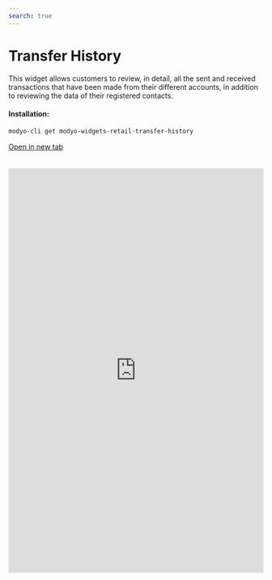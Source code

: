 ```yaml
---
search: true
---
```


# Transfer History

This widget allows customers to review, in detail, all the sent and received transactions that have been made from their different accounts, in addition to reviewing the data of their registered contacts.

#### Installation:

```bash
modyo-cli get modyo-widgets-retail-transfer-history
```

[Open in new tab](https://widgets.modyo.com/retail/transfer-history)

<iframe id="widgetFrame" src="https://widgets.modyo.com/retail/transfer-history" width="100%" frameBorder="0" style="min-height:800px;overflow:auto;margin-top:20px;"/>

| Feature                    | Description                                                                                                                                                                                       |
|----------------------------------|---------------------------------------------------------------------------------------------------------------------------------------------------------------------------------------------------|
| Transfer History      | Displays the transaction details sent and received from the customer's account showing the corresponding transfer amount, the available balance, and the contact name. |
| Third-party Transfers        | Filters the widget to only show information regarding transfers to third parties made by the customer.                                                                                 |
| Transfers Between my accounts | Defines that the Widget only displays information related to transfers made between user accounts.                                                                             |
| Contacts                        | It allows you to review and edit the information of the contacts already entered into the user's account. Displays information such as name, bank, account type, and account number.                       |
| Add contact                 | Add new target accounts to the Contact section. Includes name, bank, account type, account number, RUT, and email address of the recipient.                           |

<script>

  export default {
    mounted() {

      function setIframeHeightCO(id, ht) {
          var ifrm = document.getElementById(id);
          if(ifrm) {
            ifrm.style.height = ht + 4 + "px";
          }
      }
      // iframed document sends its height using postMessage
      function handleDocHeightMsg(e) {
          // check origin
          if ( e.origin === 'https://widgets.modyo.com' ) {
              // parse data
              var data = JSON.parse( e.data );

              console.log('data:', data)
              // check data object
              if ( data['docHeight'] ) {
                  setIframeHeightCO( 'widgetFrame', data['docHeight'] );
              } else {
                  setIframeHeightCO( 'widgetFrame', 700 );
              }
          }
      }

      // assign message handler
      if ( window.addEventListener ) {
          window.addEventListener('message', handleDocHeightMsg, false);
      }
    }
  }

</script>
